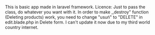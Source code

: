 This is basic app made in laravel framework.
Licence: Just to pass the class, do whatever you want with it.
In order to make ,,destroy" function (Deleting products) work, you need to change "usuń" to "DELETE" in edit.blade.php in Delete form.
I can't update it now due to my third world country internet.
